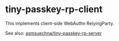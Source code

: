# tiny-passkey-rp-client
This implements client-side WebAuthn RelyingParty.

See also: [asmsuechna/tiny-passkey-rp-server](https://github.com/asmsuechan/tiny-passkey-rp-server)
